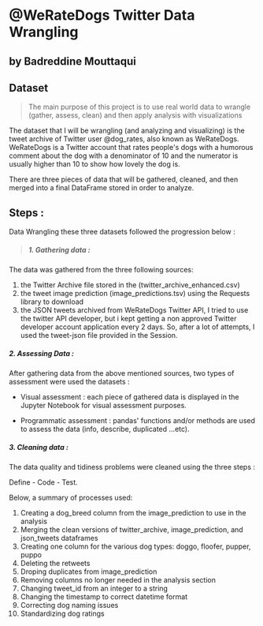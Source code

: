 # @WeRateDogs Twitter Data Wrangling
## by Badreddine Mouttaqui


## Dataset

> The main purpose of this project is to use real world data to wrangle (gather, assess, clean) and then apply analysis with visualizations

The dataset that I will be wrangling (and analyzing and visualizing) is the tweet archive of Twitter user @dog_rates, also known as WeRateDogs. WeRateDogs is a Twitter account that rates people's dogs with a humorous comment about the dog with a denominator of 10 and the numerator is usually higher than 10 to show how lovely the dog is.

There are three pieces of data that will be gathered, cleaned, and then merged into a final DataFrame stored in order to analyze.


## Steps :

Data Wrangling these three datasets followed the progression below :

> ##### 1. Gathering data :

The data was gathered from the three following sources:

1. the Twitter Archive file stored in the (twitter_archive_enhanced.csv)
2. the tweet image prediction (image_predictions.tsv) using the Requests library to download
3. the JSON tweets archived from WeRateDogs Twitter API, I tried to use the twitter API developer, but i kept getting a non approved Twitter developer account application every 2 days. So, after a lot of attempts, I used the tweet-json file provided in the Session.

##### 2. Assessing Data :

After gathering data from the above mentioned sources, two types of assessment were used the datasets :

-  Visual assessment : each piece of gathered data is displayed in the Jupyter Notebook for visual assessment purposes. 

- Programmatic assessment : pandas' functions and/or methods are used to assess the data (info, describe, duplicated ...etc).


##### 3. Cleaning data : 

The data quality and tidiness problems were cleaned using the three steps :

Define - Code - Test.

Below, a summary of processes used:

1. Creating a dog_breed column from the image_prediction to use in the analysis
2. Merging the clean versions of twitter_archive, image_prediction, and json_tweets dataframes 
3. Creating one column for the various dog types: doggo, floofer, pupper, puppo 
4. Deleting the retweets
5. Droping duplicates from image_prediction
6. Removing columns no longer needed in the analysis section
7. Changing tweet_id from an integer to a string
8. Changing the timestamp to correct datetime format
9. Correcting dog naming issues
10. Standardizing dog ratings




